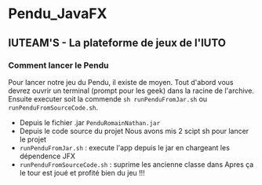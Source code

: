 # Pendu_JavaFX
## IUTEAM'S - La plateforme de jeux de l'IUTO
### Comment lancer le Pendu
Pour lancer notre jeu du Pendu, il existe de moyen. Tout d'abord vous devrez ouvrir un terminal (prompt pour les geek) dans la racine de l'archive. Ensuite executer soit la commende `sh runPenduFromJar.sh` ou `runPenduFromSourceCode.sh`.
- Depuis le fichier .jar `PenduRomainNathan.jar`
- Depuis le code source du projet
Nous avons mis 2 scipt sh pour lancer le projet
- `runPenduFromJar.sh` : execute l'app depuis le jar en chargeant les dépendence JFX
- `runPenduFromSourceCode.sh` : suprime les ancienne classe dans 
Apres ça le tour est joué et profité bien du jeu !!!
